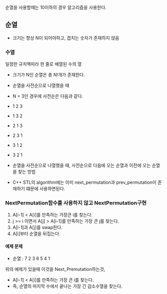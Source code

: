 순열을 사용할때는 10이하의 경우 알고리즘을 사용한다.

## 순열
* 크기는 항상 N이 되어야하고, 겹치는 숫자가 존재하지 않음

### 수열
일정한 규치엑따라 한 줄로 배열된 수의 열


* 크기가 N인 순열은 총 N!개가 존재한다.
* 순열을 사전순으로 나열했을 때
* N = 3인 경우에 사전순은 다음과 같다.
* 1 2 3
* 1 3 2
* 2 1 3
* 2 3 1
* 3 1 2
* 3 2 1


* 순열을 사전순으로 나열했을 때, 사전순으로 다음에 오는 순열과 이전에 오는 순열을 찾는 방법
* C++ STL의 algorithm에는 이미 next_permutation과 prev_permutation이 존재하기 떄문에 사용하면된다.

### NextPermutation함수를 사용하지 않고 NextPermutation구현
1. A[i-1] < A[i]를 만족하는 가장큰 i를 찾는다.
2. j >= i 이면서 A[j] > A[i-1]를 만족하는 가장 큰 j를 찾는다.
3. A[i-1]과 A[j]를 swap한다.
4. A[i]부터 순열을 뒤집는다.

#### 예제 문제
* 순열 : 7 2 3 6 5 4 1

위의 예제가 있을때 이것을 Next_Premutation하는것,

* A[i-1] < A[i]를 만족하는 가장 큰 i를 찾는다.
* 즉, 순열의 마지막 수에서 끝나는 가장 긴 감소수열을 찾는다.
